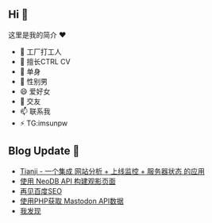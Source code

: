 ## Hi  👋

这里是我的简介 ❤️

- 🔭 工厂打工人
- 🌱 擅长CTRL CV
- 👯 单身
- 🤔 性别男
- 😄 爱好女
- 💬 交友
- 📫 联系我
- ⚡ TG:imsunpw

## Blog Update 📒
<!-- BLOG-POST-LIST:START -->
- [Tianji - 一个集成 网站分析 + 上线监控 + 服务器状态 的应用](https://www.imsun.org/archives/1690.html)
- [使用 NeoDB API 构建观影页面](https://www.imsun.org/archives/1688.html)
- [再见百度SEO](https://www.imsun.org/archives/1685.html)
- [使用PHP获取 Mastodon API数据](https://www.imsun.org/archives/1664.html)
- [我发现](https://www.imsun.org/archives/1683.html)
<!-- BLOG-POST-LIST:END -->

